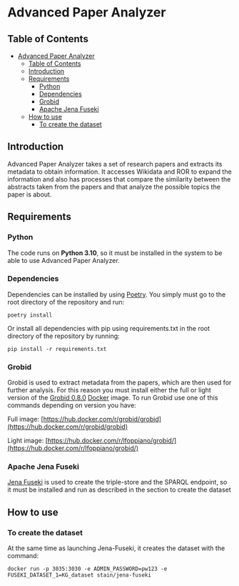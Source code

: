 # Advanced Paper Analyzer

## Table of Contents
- [Advanced Paper Analyzer](#advanced-paper-analyzer)
  - [Table of Contents](#table-of-contents)
  - [Introduction](#introduction)
  - [Requirements](#requirements)
    - [Python](#python)
    - [Dependencies](#dependencies)
    - [Grobid](#grobid)
    - [Apache Jena Fuseki](#apache-jena-fuseki)
  - [How to use](#how-to-use)
    - [To create the dataset](#to-create-the-dataset)

## Introduction
Advanced Paper Analyzer takes a set of research papers and extracts its metadata to obtain information. It accesses Wikidata and ROR to expand the information and also has processes that compare the similarity between the abstracts taken from the papers and that analyze the possible topics the paper is about.

## Requirements

### Python
The code runs on **Python 3.10**, so it must be installed in the system to be able to use Advanced Paper Analyzer.

### Dependencies
Dependencies can be installed by using [Poetry](https://python-poetry.org/). You simply must go to the root directory of the repository and run:

    poetry install

Or install all dependencies with pip using requirements.txt in the root directory of the repository by running:

    pip install -r requirements.txt

### Grobid
Grobid is used to extract metadata from the papers, which are then used for further analysis. For this reason you must install either the full or light version of the [Grobid 0.8.0](https://grobid.readthedocs.io/en/latest/) [Docker](https://www.docker.com/) image. 
To run Grobid use one of this commands depending on version you have:

Full image:
[https://hub.docker.com/r/grobid/grobid](https://hub.docker.com/r/grobid/grobid)

Light image:
[https://hub.docker.com/r/lfoppiano/grobid/](https://hub.docker.com/r/lfoppiano/grobid/)

### Apache Jena Fuseki
[Jena Fuseki](https://jena.apache.org/documentation/fuseki2/) is used to create the triple-store and the SPARQL endpoint, so it must be installed and run as described in the section to create the dataset

## How to use

### To create the dataset
At the same time as launching Jena-Fuseki, it creates the dataset with the command:

    docker run -p 3035:3030 -e ADMIN_PASSWORD=pw123 -e FUSEKI_DATASET_1=KG_dataset stain/jena-fuseki
